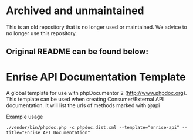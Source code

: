 # Archived and unmaintained

This is an old repository that is no longer used or maintained. We advice to no longer use this repository.

## Original README can be found below:

Enrise API Documentation Template
=================================

A global template for use with phpDocumentor 2 (http://www.phpdoc.org). This template can be used
when creating Consumer/External API documentation. It will list the urls of methods marked with @api

Example usage

    ./vendor/bin/phpdoc.php -c phpdoc.dist.xml --template="enrise-api" --title="Enrise API Documentation"


